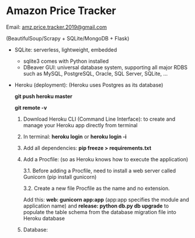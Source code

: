 # Amazon Price Tracker

Email: amz.price.tracker.2019@gmail.com

(BeautifulSoup/Scrapy + SQLite/MongoDB + Flask)

- SQLite: serverless, lightweight, embedded
  - sqlite3 comes with Python installed
  - DBeaver GUI: universal database system, supporting all major RDBS such as MySQL, PostgreSQL, Oracle, SQL Server, SQLite, ...
  
- Heroku (deployment): (Heroku uses Postgres as its database)

  <b>git push heroku master</b>

  <b>git remote -v</b>

  1. Download Heroku CLI (Command Line Interface): to create and manage your Heroku app directly from terminal

  2. In terminal: <b>heroku login</b> or <b>heroku login -i</b>

  3. Add all dependencies: <b>pip freeze > requirements.txt</b>

  4. Add a Procfile: (so as Heroku knows how to execute the application)

     3.1. Before adding a Procfile, need to install a web server called Gunicorn (pip install gunicorn)

     3.2. Create a new file Procfile as the name and no extension. 

     Add this: <b>web: gunicorn app:app</b> (app:app specifies the module and application name) and <b>release: python db.py db upgrade</b> to populate the table schema from the database migration file into Heroku database

  5. Database: 